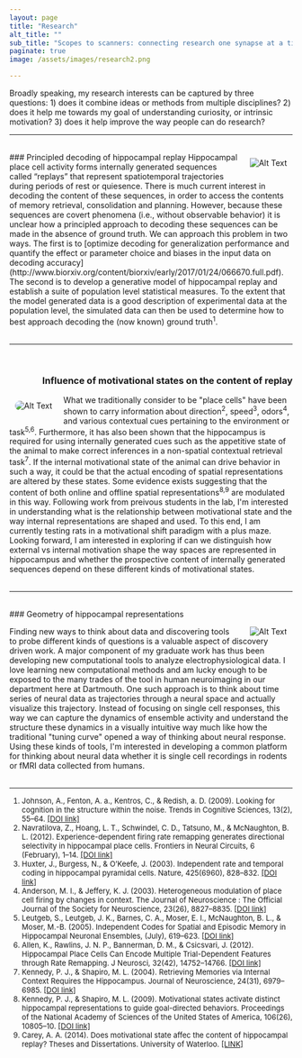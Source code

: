 ```yaml
---
layout: page
title: "Research"
alt_title: ""
sub_title: "Scopes to scanners: connecting research one synapse at a time"
paginate: true
image: /assets/images/research2.png

---
```

Broadly speaking, my research interests can be captured by three questions: 1) does it combine ideas or methods from multiple disciplines? 2) does it help me towards my goal of understanding curiosity, or intrinsic motivation? 3) does it help improve the way people can do research?

---

<br>
### Principled decoding of hippocampal replay
<a href="{{site.url}}/assets/images/poster.pdf"><img hspace="10" vspace="10" style="float:right; padding-left:10px;" src="{{site.url}}/assets/images/replay.svg" alt="Alt Text" ></a>
Hippocampal place cell activity forms internally generated sequences called “replays” that represent spatiotemporal trajectories during periods of rest or quiesence. There is much current interest in decoding the content of these sequences, in order to access the contents of memory retrieval, consolidation and planning. However, because these sequences are covert phenomena (i.e., without observable behavior) it is unclear how a principled approach to decoding these sequences can be made in the absence of ground truth. We can approach this problem in two ways. The first is to [optimize decoding for generalization performance and quantify the effect or parameter choice and biases in the input data on decoding accuracy](http://www.biorxiv.org/content/biorxiv/early/2017/01/24/066670.full.pdf). The second is to develop a generative model of hippocampal replay and establish a suite of population level statistical measures. To the extent that the model generated data is a good description of experimental data at the population level, the simulated data can then be used to determine how to best approach decoding the (now known) ground truth<sup>1</sup>.
<br><br>

---

<br>
<div style="text-align: right"><h3> Influence of motivational states on the content of replay </h3></div>

<a href="{{site.url}}"><img hspace="10" vspace="10" style="border-radius:35px; float:left; padding-right:10px;" src="{{site.url}}/assets/images/maze.jpg" alt="Alt Text" ></a>
What we traditionally consider to be "place cells" have been shown to carry information about direction<sup>2</sup>, speed<sup>3</sup>, odors<sup>4</sup>, and various contextual cues pertaining to the environment or task<sup>5,6</sup>. Furthermore, it has also been shown that the hippocampus is required for using internally generated cues such as the appetitive state of the animal to make correct inferences in a non-spatial contextual retrieval task<sup>7</sup>. If the internal motivational state of the animal can drive behavior in such a way, it could be that the actual encoding of spatial representations are altered by these states. Some evidence exists suggesting that the content of both online and offline spatial representations<sup>8,9</sup> are modulated in this way. Following work from preivous students in the lab, I'm interested in understanding what is the relationship between motivational state and the way internal representations are shaped and used. To this end, I am currently testing rats in a motivational shift paradigm with a plus maze. Looking forward, I am interested in exploring if can we distinguish how external vs internal motivation shape the way spaces are represented in hippocampus and whether the prospective content of internally generated sequences depend on these different kinds of motivational states. 
<br><br>

---

<br>
### Geometry of hippocampal representations

<a href="http://hypertools.readthedocs.io/en/latest/"><img hspace="10" style="border-radius:35px; float:right; padding-left:10px;" src="{{site.url}}/assets/images/hyperalign.png" alt="Alt Text" ></a>
Finding new ways to think about data and discovering tools to probe different kinds of questions is a valuable aspect of discovery driven work. A major component of my graduate work has thus been developing new computational tools to analyze electrophysiological data. I love learning new computational methods and am lucky enough to be exposed to the many trades of the tool in human neuroimaging in our department here at Dartmouth. One such approach is to think about time series of neural data as trajectories through a neural space and actually visualize this trajectory. Instead of focusing on single cell responses, this way we can capture the dynamics of ensemble activity and understand the structure these dynamics in a visually intuitive way much like how the traditional "tuning curve" opened a way of thinking about neural response. Using these kinds of tools, I'm interested in developing a common platform for thinking about neural data whether it is single cell recordings in rodents or fMRI data collected from humans.
<br><br>

---

<font size="2">
<ol style="text-align: left">
	<li>Johnson, A., Fenton, A. a., Kentros, C., & Redish, a. D. (2009). Looking for cognition in the structure within the noise. Trends in Cognitive Sciences, 13(2), 55–64. 
	<a href="http://doi.org/10.1016/j.tics.2008.11.005">[DOI link]</a></li>
	<li>Navratilova, Z., Hoang, L. T., Schwindel, C. D., Tatsuno, M., & McNaughton, B. L. (2012). Experience-dependent firing rate remapping generates directional selectivity in hippocampal place cells. Frontiers in Neural Circuits, 6 (February), 1–14. 
	<a href="http://doi.org/10.3389/fncir.2012.00006">[DOI link]</a></li>
	<li>Huxter, J., Burgess, N., & O’Keefe, J. (2003). Independent rate and temporal coding in hippocampal pyramidal cells. Nature, 425(6960), 828–832. <a href="http://doi.org/10.1038/nature02058">[DOI link]</a></li>
	<li>Anderson, M. I., & Jeffery, K. J. (2003). Heterogeneous modulation of place cell firing by changes in context. The Journal of Neuroscience : The Official Journal of the Society for Neuroscience, 23(26), 8827–8835. 
	<a href="http://doi.org/23/26/8827">[DOI link]</a></li>
	<li>Leutgeb, S., Leutgeb, J. K., Barnes, C. A., Moser, E. I., McNaughton, B. L., & Moser, M.-B. (2005). Independent Codes for Spatial and Episodic Memory in Hippocampal Neuronal Ensembles, (July), 619–623. 
	<a href="http://doi.org/10.1126/science.1114037">[DOI link]</a></li>
	<li>Allen, K., Rawlins, J. N. P., Bannerman, D. M., & Csicsvari, J. (2012). Hippocampal Place Cells Can Encode Multiple Trial-Dependent Features through Rate Remapping. J Neurosci, 32(42), 14752–14766. 
	<a href="http://doi.org/10.1523/JNEUROSCI.6175-11.2012">[DOI link]</a></li>
	<li>Kennedy, P. J., & Shapiro, M. L. (2004). Retrieving Memories via Internal Context Requires the Hippocampus. Journal of Neuroscience, 24(31), 6979–6985. 
	<a href="http://doi.org/10.1523/JNEUROSCI.1388-04.2004">[DOI link]</a></li>
	<li>Kennedy, P. J., & Shapiro, M. L. (2009). Motivational states activate distinct hippocampal representations to guide goal-directed behaviors. Proceedings of the National Academy of Sciences of the United States of America, 106(26), 10805–10. 
	<a href="http://doi.org/10.1073/pnas.0903259106">[DOI link]</a></li>
	<li>Carey, A. A. (2014). Does motivational state affec the content of hippocampal replay? Theses and Dissertations. University of Waterloo. 
	<a href="https://uwspace.uwaterloo.ca/handle/10012/9539">[LINK]</a></li>
</ol> 
</font>


<!-- 

actions:
	- label: "home"
	icon: home
	url: index.html

	- label: "about"
	icon: user
	url: about.html

	- label: "&nbsp;&nbsp;&nbsp;fun"
	icon: gamepad
	url: "fun.html"

	- label: "cv"
	icon: university
	url: "cv.html"

 -->





